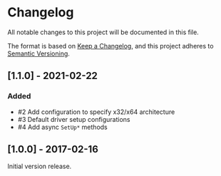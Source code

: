 # Changelog

All notable changes to this project will be documented in this file.

The format is based on [Keep a Changelog](https://keepachangelog.com/en/1.0.0/),
and this project adheres to [Semantic Versioning](https://semver.org/spec/v2.0.0.html).

## [1.1.0] - 2021-02-22

### Added

- #2 Add configuration to specify x32/x64 architecture
- #3 Default driver setup configurations
- #4 Add async `SetUp*` methods

## [1.0.0] - 2017-02-16

Initial version release.